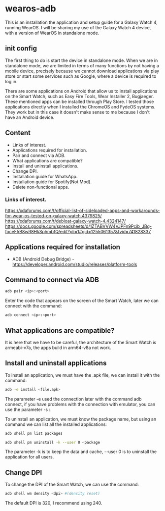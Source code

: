 # wearos-adb
This is an installation the application and setup guide for a Galaxy Watch 4, running WearOS. I will be sharing my use of the Galaxy Watch 4 device, with a version of WearOS in standalone mode.

## init config
The first thing to do is start the device in standalone mode. When we are in standalone mode, we are limited in terms of many functions by not having a mobile device, precisely because we cannot download applications via play store or start some services such as Google, where a device is required to log in.

There are some applications on Android that allow us to install applications on the Smart Watch, such as Easy Fire Tools, Wear Installer 2, Bugjaeger. These mentioned apps can be installed through Play Store. I tested those applications directly when I installed the ChromeOS and FydeOS systems. They work but in this case it doesn't make sense to me because I don't have an Android device.

## Content
- Links of interest.
- Applications required for installation.
- Pair and connect via ADB.
- What applications are compatible?
- Install and uninstall applications.
- Change DPI.
- Installation guide for WhatsApp.
- Installation guide for Spotify(Not Mod).
- Delete non-functional apps.

### Links of interest.
https://xdaforums.com/t/official-list-of-sideloaded-apps-and-workarounds-for-wear-os-tested-on-galaxy-watch.4379825/
https://xdaforums.com/t/debloat-galaxy-watch-4.4324147/
https://docs.google.com/spreadsheets/d/1ZTABVVW4VJPFn9Pcib_JBg-foceF5B8wR8HkSphmbfQ/edit?pli=1#gid=1255061357&fvid=741828337

## Applications required for installation
- ADB (Android Debug Bridge) - https://developer.android.com/studio/releases/platform-tools

## Command to connect via ADB
```bash
adb pair <ip>:<port>
```
Enter the code that appears on the screen of the Smart Watch,
later we can connect with the command:

```bash
adb connect <ip>:<port>
```

## What applications are compatible?
It is here that we have to be careful, the architecture of the Smart Watch is armeabi-v7a, the apps build in arm64-v8a not work.

## Install and uninstall applications
To install an application, we must have the .apk file, we can install it with the command:
```bash
adb -e install <file.apk>
```
The parameter -e used the connection later with the command adb connect, if you have problems with the connection with emulator, you can use the parameter -s <ip>:<port>.

To uninstall an application, we must know the package name, but using an command we can list all the installed applications:
```bash
adb shell pm list packages
```

```bash
adb shell pm uninstall -k --user 0 <package
```
The parameter -k is to keep the data and cache, --user 0 is to uninstall the application for all users.

## Change DPI
To change the DPI of the Smart Watch, we can use the command:
```bash
adb shell wm density <dpi> #(density reset)
```
The default DPI is 320, I recommend using 240.

